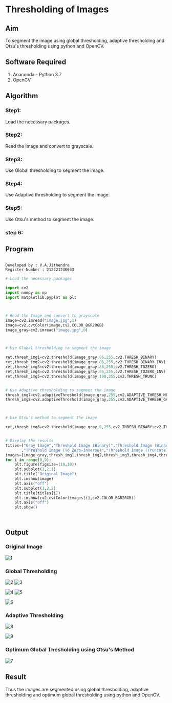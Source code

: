 # Thresholding of Images
## Aim
To segment the image using global thresholding, adaptive thresholding and Otsu's thresholding using python and OpenCV.

## Software Required
1. Anaconda - Python 3.7
2. OpenCV

## Algorithm

### Step1:
Load the necessary packages.


### Step2:
Read the Image and convert to grayscale.


### Step3:
Use Global thresholding to segment the image.


### Step4:
Use Adaptive thresholding to segment the image.


### Step5:
Use Otsu's method to segment the image.

### step 6:

## Program

~~~

Developed by : V.A.Jithendra
Register Number : 212221230043
~~~~
```python
# Load the necessary packages

import cv2
import numpy as np
import matplotlib.pyplot as plt



# Read the Image and convert to grayscale
image=cv2.imread("image.jpg",1)
image=cv2.cvtColor(image,cv2.COLOR_BGR2RGB)
image_gray=cv2.imread("image.jpg",0)



# Use Global thresholding to segment the image

ret,thresh_img1=cv2.threshold(image_gray,86,255,cv2.THRESH_BINARY)
ret,thresh_img2=cv2.threshold(image_gray,86,255,cv2.THRESH_BINARY_INV)
ret,thresh_img3=cv2.threshold(image_gray,86,255,cv2.THRESH_TOZERO)
ret,thresh_img4=cv2.threshold(image_gray,86,255,cv2.THRESH_TOZERO_INV)
ret,thresh_img5=cv2.threshold(image_gray,100,255,cv2.THRESH_TRUNC)


# Use Adaptive thresholding to segment the image
thresh_img7=cv2.adaptiveThreshold(image_gray,255,cv2.ADAPTIVE_THRESH_MEAN_C,cv2.THRESH_BINARY,11,2)
thresh_img8=cv2.adaptiveThreshold(image_gray,255,cv2.ADAPTIVE_THRESH_GAUSSIAN_C,cv2.THRESH_BINARY,11,2)



# Use Otsu's method to segment the image 

ret,thresh_img6=cv2.threshold(image_gray,0,255,cv2.THRESH_BINARY+cv2.THRESH_OTSU)


# Display the results
titles=["Gray Image","Threshold Image (Binary)","Threshold Image (Binary Inverse)","Threshold Image (To Zero)"
       ,"Threshold Image (To Zero-Inverse)","Threshold Image (Truncate)","Otsu","Adaptive Threshold (Mean)","Adaptive Threshold (Gaussian)"]
images=[image_gray,thresh_img1,thresh_img2,thresh_img3,thresh_img4,thresh_img5,thresh_img6,thresh_img7,thresh_img8]
for i in range(0,9):
    plt.figure(figsize=(10,10))
    plt.subplot(1,2,1)
    plt.title("Original Image")
    plt.imshow(image)
    plt.axis("off")
    plt.subplot(1,2,2)
    plt.title(titles[i])
    plt.imshow(cv2.cvtColor(images[i],cv2.COLOR_BGR2RGB))
    plt.axis("off")
    plt.show()




```
## Output

### Original Image
![1](https://user-images.githubusercontent.com/94226297/170170536-8edc137b-bb84-4a04-8be5-e0d7bcb4dd75.png)

### Global Thresholding

![2](https://user-images.githubusercontent.com/94226297/170170543-c7621dfe-323b-46cf-8ec0-a67a13a3f60b.png)
![3](https://user-images.githubusercontent.com/94226297/170170558-066bc197-3872-4421-95c0-d50a4aa614bb.png)


![4](https://user-images.githubusercontent.com/94226297/170170576-f83db0ba-9ae1-4171-9b32-9acd47245041.png)
![5](https://user-images.githubusercontent.com/94226297/170170617-40146bfc-cfed-42da-97b5-4e44242f9823.png)

![6](https://user-images.githubusercontent.com/94226297/170170754-3c39aa6e-e4da-4b83-9767-9a6e5fa994ba.png)


### Adaptive Thresholding

![8](https://user-images.githubusercontent.com/94226297/170170822-becbd2c0-875e-42a3-a691-18bd550a9d6e.png)

![9](https://user-images.githubusercontent.com/94226297/170170830-a7e73967-c9c7-421b-9ff7-6f3e38226481.png)



### Optimum Global Thesholding using Otsu's Method

![7](https://user-images.githubusercontent.com/94226297/170170845-e5d0d914-f3c7-4406-a223-a4ce1f52064b.png)


## Result
Thus the images are segmented using global thresholding, adaptive thresholding and optimum global thresholding using python and OpenCV.

